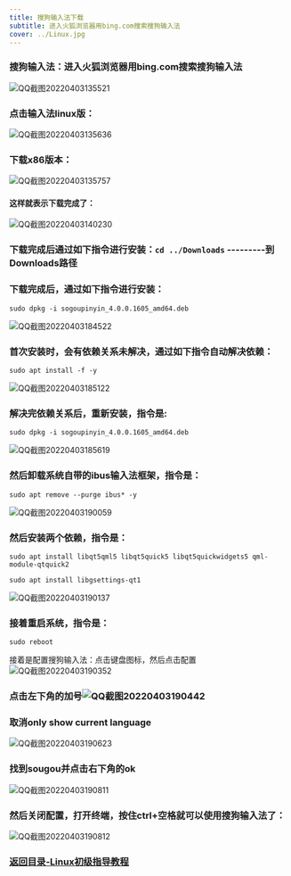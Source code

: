 ```yaml
---
title: 搜狗输入法下载
subtitle: 进入火狐浏览器用bing.com搜索搜狗输入法
cover: ../Linux.jpg
---
```

### 搜狗输入法：进入火狐浏览器用bing.com搜索搜狗输入法

![QQ截图20220403135521](QQ截图20220403135521.png)

### 点击输入法linux版：

![QQ截图20220403135636](QQ截图20220403135636.png)

### 下载x86版本：

![QQ截图20220403135757](QQ截图20220403135757.png)

#### 这样就表示下载完成了：

![QQ截图20220403140230](QQ截图20220403140230.png)

### 下载完成后通过如下指令进行安装：`cd ../Downloads` ---------到Downloads路径

### 下载完成后，通过如下指令进行安装：

`sudo dpkg -i sogoupinyin_4.0.0.1605_amd64.deb`

![QQ截图20220403184522](QQ截图20220403184522.png)

### 首次安装时，会有依赖关系未解决，通过如下指令自动解决依赖：

`sudo apt install -f -y`

![QQ截图20220403185122](QQ截图20220403185122.png)

### 解决完依赖关系后，重新安装，指令是:

`sudo dpkg -i sogoupinyin_4.0.0.1605_amd64.deb`

![QQ截图20220403185619](QQ截图20220403185619.png)

### 然后卸载系统自带的ibus输入法框架，指令是：

`sudo apt remove --purge ibus* -y`

![QQ截图20220403190059](QQ截图20220403190059.png)

### 然后安装两个依赖，指令是：

`sudo apt install libqt5qml5 libqt5quick5 libqt5quickwidgets5 qml-module-qtquick2`

`sudo apt install libgsettings-qt1`

![QQ截图20220403190137](QQ截图20220403190137.png)

### 接着重启系统，指令是：

`sudo reboot`

接着是配置搜狗输入法：点击键盘图标，然后点击配置![QQ截图20220403190352](QQ截图20220403190352.png)

### 点击左下角的加号![QQ截图20220403190442](QQ截图20220403190442.png)

### 取消only show current language

![QQ截图20220403190623](QQ截图20220403190623.png)

### 找到sougou并点击右下角的ok

![QQ截图20220403190811](QQ截图20220403190811.png)

### 然后关闭配置，打开终端，按住ctrl+空格就可以使用搜狗输入法了：

![QQ截图20220403190812](QQ截图20220403190812.jpg)
### [返回目录-Linux初级指导教程](https://nya-wsl.com/Linux初级指导教程/)